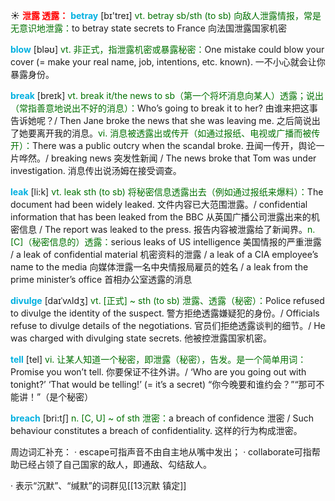 ☀ <font color="red">**泄露 透露：**</font>
<font color="sky blue">**betray**</font> [bɪ'treɪ] 
<font color="rgb(227, 108, 9)">vt. betray sb/sth (to sb) 向敌人泄露情报，常是无意识地泄露：</font>to betray state secrets to France 向法国泄露国家机密

<font color="sky blue">**blow**</font> [bləʊ] 
<font color="rgb(227, 108, 9)">vt. 非正式，指泄露机密或暴露秘密：</font>One mistake could blow your cover (= make your real name, job, intentions, etc. known). 一不小心就会让你暴露身份。

<font color="sky blue">**break**</font> [breɪk] 
<font color="rgb(227, 108, 9)">vt. break it/the news to sb（第一个将坏消息向某人）透露；说出（常指善意地说出不好的消息）：</font>Who’s going to break it to her? 由谁来把这事告诉她呢？/ Then Jane broke the news that she was leaving me. 之后简说出了她要离开我的消息。<font color="rgb(227, 108, 9)">vi. 消息被透露出或传开（如通过报纸、电视或广播而被传开）：</font>There was a public outcry when the scandal broke. 丑闻一传开，舆论一片哗然。/ breaking news 突发性新闻 / The news broke that Tom was under investigation. 消息传出说汤姆在接受调查。

<font color="sky blue">**leak**</font> [li:k] 
<font color="rgb(227, 108, 9)">vt. leak sth (to sb) 将秘密信息透露出去（例如通过报纸来爆料）：</font>The document had been widely leaked. 文件内容已大范围泄露。/ confidential information that has been leaked from the BBC 从英国广播公司泄露出来的机密信息 / The report was leaked to the press. 报告内容被泄露给了新闻界。<font color="rgb(227, 108, 9)">n. [C]（秘密信息的）透露：</font>serious leaks of US intelligence 美国情报的严重泄露 / a leak of confidential material 机密资料的泄露 / a leak of a CIA employee’s name to the media 向媒体泄露一名中央情报局雇员的姓名 / a leak from the prime minister’s office 首相办公室透露的消息
           
<font color="sky blue">**divulge**</font> [daɪˈvʌldʒ]
<font color="rgb(227, 108, 9)">vt. [正式] ~ sth (to sb) 泄露、透露（秘密）：</font>Police refused to divulge the identity of the suspect. 警方拒绝透露嫌疑犯的身份。/ Officials refuse to divulge details of the negotiations. 官员们拒绝透露谈判的细节。/ He was charged with divulging state secrets. 他被控泄露国家机密。

<font color="sky blue">**tell**</font> [tel] 
<font color="rgb(227, 108, 9)">vi. 让某人知道一个秘密，即泄露（秘密），告发。是一个简单用词：</font>Promise you won’t tell. 你要保证不往外讲。/ ‘Who are you going out with tonight?’ ‘That would be telling!’ (= it’s a secret) “你今晚要和谁约会？”“那可不能讲！”（是个秘密）

<font color="sky blue">**breach**</font> [bri:tʃ]
<font color="rgb(227, 108, 9)">n. [C, U] ~ of sth 泄密：</font>a breach of confidence 泄密 / Such behaviour constitutes a breach of confidentiality. 这样的行为构成泄密。

周边词汇补充：
· escape可指声音不由自主地从嘴中发出；
· collaborate可指帮助已经占领了自己国家的敌人，即通敌、勾结敌人。      

· 表示“沉默”、“缄默”的词群见[[13沉默 镇定]]
